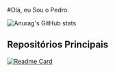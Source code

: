 #Olá, eu Sou o Pedro.

![Anurag's GitHub stats](https://github-readme-stats.vercel.app/api?username=Pedro-Andreola&show_icons=true&theme=radical)

## Repositórios Principais
[![Readme Card](https://github-readme-stats.vercel.app/api/pin/?username=Pedro-Andreola&repo=CRUD)](https://github.com/anuraghazra/github-readme-stats)
